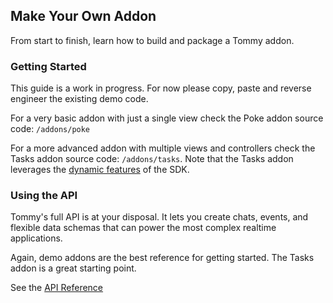 ## Make Your Own Addon

From start to finish, learn how to build and package a Tommy addon.


### Getting Started

This guide is a work in progress. For now please copy, paste and reverse engineer the existing demo code.

For a very basic addon with just a single view check the Poke addon source code: `/addons/poke`

For a more advanced addon with multiple views and controllers check the Tasks addon source code: `/addons/tasks`. Note that the Tasks addon leverages the [dynamic features](using-the-sdk.md#dynamic-features) of the SDK.


### Using the API

Tommy's full API is at your disposal. It lets you create chats, events, and flexible data schemas that can power the most complex realtime applications.

Again, demo addons are the best reference for getting started. The Tasks addon is a great starting point.

See the [API Reference](ref:///api/index.html)
